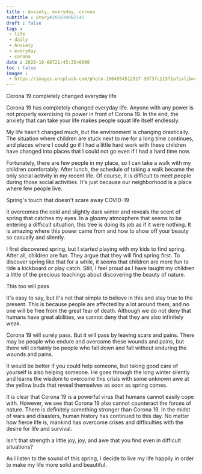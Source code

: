 ```yaml
---
title : Anxiety, everyday, corona
subtitle : Story#202010082145
draft : false
tags :
 - life
 - daily
 - Anxiety
 - everyday
 - corona
date : 2020-10-08T21:45:35+0900
toc : false
images : 
 - https://images.unsplash.com/photo-1564954512517-39f3fc115f1a?ixlib=rb-1.2.1&q=80&fm=jpg&crop=entropy&cs=tinysrgb&w=1080&fit=max&ixid=eyJhcHBfaWQiOjE1NTU0OX0
---
```

Corona 19 completely changed everyday life  

Corona 19 has completely changed everyday life. Anyone with any power is not properly exercising its power in front of Corona 19. In the end, the anxiety that can take your life makes people squat life itself endlessly.  

My life hasn't changed much, but the environment is changing drastically. The situation where children are stuck next to me for a long time continues, and places where I could go if I had a little hard work with these children have changed into places that I could not go even if I had a hard time now.  

Fortunately, there are few people in my place, so I can take a walk with my children comfortably. After lunch, the schedule of taking a walk became the only social activity in my recent life. Of course, it is difficult to meet people during those social activities. It's just because our neighborhood is a place where few people live.  

Spring's touch that doesn't scare away COVID-19  

It overcomes the cold and slightly dark winter and reveals the scent of spring that catches my eyes. In a gloomy atmosphere that seems to be entering a difficult situation, this tree is doing its job as if it were nothing. It is amazing where this power came from and how to show off your beauty so casually and silently.  

I first discovered spring, but I started playing with my kids to find spring. After all, children are fun. They argue that they will find spring first. To discover spring like that for a while, it seems that children are more fun to ride a kickboard or play catch. Still, I feel proud as I have taught my children a little of the precious teachings about discovering the beauty of nature.  

This too will pass  

It's easy to say, but it's not that simple to believe in this and stay true to the present. This is because people are affected by a lot around them, and no one will be free from the great fear of death. Although we do not deny that humans have great abilities, we cannot deny that they are also infinitely weak.  

Corona 19 will surely pass. But it will pass by leaving scars and pains. There may be people who endure and overcome these wounds and pains, but there will certainly be people who fall down and fall without enduring the wounds and pains.  

It would be better if you could help someone, but taking good care of yourself is also helping someone. He goes through the long winter silently and learns the wisdom to overcome this crisis with some unknown awe at the yellow buds that reveal themselves as soon as spring comes.  

It is clear that Corona 19 is a powerful virus that humans cannot easily cope with. However, we see that Corona 19 also cannot counteract the forces of nature. There is definitely something stronger than Corona 19. In the midst of wars and disasters, human history has continued to this day. No matter how fierce life is, mankind has overcome crises and difficulties with the desire for life and survival.  

Isn't that strength a little joy, joy, and awe that you find even in difficult situations?  

As I listen to the sound of this spring, I decide to live my life happily in order to make my life more solid and beautiful.